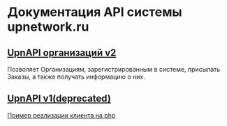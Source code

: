 # Документация API системы upnetwork.ru

## [UpnAPI организаций v2](https://github.com/upnetwork/api-docs/blob/master/docs/organization/v2/README.md)
Позволяет Организациям, зарегистрированным в системе, присылать Заказы, а также получать информацию о них.

## [UpnAPI v1(deprecated)](https://github.com/upnetwork/api-docs/blob/master/docs/v1/README.md)
[Пример реализации клиента на php](https://github.com/upnetwork/api-docs/blob/master/docs/v1/client-example.php)
